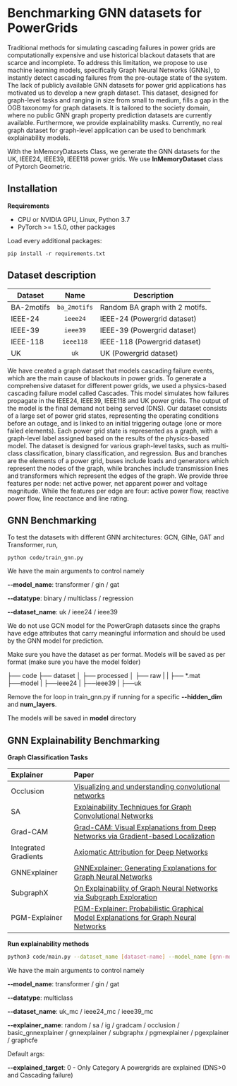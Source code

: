 # Benchmarking GNN datasets for PowerGrids

Traditional methods for simulating cascading failures in power grids are computationally expensive and use historical blackout datasets that are scarce and incomplete. To address this limitation, we propose to use machine learning models, specifically Graph Neural Networks (GNNs), to instantly detect cascading failures from the pre-outage state of the system. The lack of publicly available GNN datasets for power grid applications has motivated us to develop a new graph dataset. This dataset, designed for graph-level tasks and ranging in size from small to medium, fills a gap in the OGB taxonomy for graph datasets. It is tailored to the society domain, where no public GNN graph property prediction datasets are currently available. Furthermore, we provide explainability masks. Currently, no real graph dataset for graph-level application can be used to benchmark explainability models.

With the InMemoryDatasets Class, we generate the GNN datasets for the UK, IEEE24, IEEE39, IEEE118 power grids. We use **InMemoryDataset** class of Pytorch Geometric.

## Installation

**Requirements**

- CPU or NVIDIA GPU, Linux, Python 3.7
- PyTorch >= 1.5.0, other packages

Load every additional packages:

```
pip install -r requirements.txt
```

## Dataset description

| Dataset    |     Name     | Description                    |
| ---------- | :----------: | ------------------------------ |
| BA-2motifs | `ba_2motifs` | Random BA graph with 2 motifs. |
| IEEE-24    |   `ieee24`   | IEEE-24 (Powergrid dataset)    |
| IEEE-39    |   `ieee39`   | IEEE-39 (Powergrid dataset)    |
| IEEE-118   |  `ieee118`   | IEEE-118 (Powergrid dataset)   |
| UK         |     `uk`     | UK (Powergrid dataset)         |

We have created a graph dataset that models cascading failure events, which are the main cause of blackouts in power grids. To generate a comprehensive dataset for different power grids, we used a physics-based cascading failure model called Cascades. This model simulates how failures propagate in the IEEE24, IEEE39, IEEE118 and UK power grids. The output of the model is the final demand not being served (DNS). Our dataset consists of a large set of power grid states, representing the operating conditions before an outage, and is linked to an initial triggering outage (one or more failed elements). Each power grid state is represented as a graph, with a graph-level label assigned based on the results of the physics-based model. The dataset is designed for various graph-level tasks, such as multi-class classification, binary classification, and regression. Bus and branches are the elements of a power grid, buses include loads and generators which represent the nodes of the graph, while branches include transmission lines and transformers which represent the edges of the graph. We provide three features per node: net active power, net apparent power and voltage magnitude. While the features per edge are four: active power flow, reactive power flow, line reactance and line rating.

## GNN Benchmarking

To test the datasets with different GNN architectures: GCN, GINe, GAT and Transformer, run,

```
python code/train_gnn.py
```

We have the main arguments to control namely

**--model_name**: transformer / gin / gat

**--datatype**: binary / multiclass / regression

**--dataset_name**: uk / ieee24 / ieee39

We do not use GCN model for the PowerGraph datasets since the graphs have edge attributes that carry meaningful information and should be used by the GNN model for prediction.

Make sure you have the dataset as per format. Models will be saved as per format (make sure you have the model folder)

├── code
├── dataset
│ ├── processed
│ ├── raw
| | ├── \*.mat
├──model
| ├──ieee24
| ├──ieee39
| ├──uk

Remove the for loop in train_gnn.py if running for a specific **--hidden_dim** and **num_layers**.

The models will be saved in **model** directory

## GNN Explainability Benchmarking

**Graph Classification Tasks**

| Explainer            | Paper                                                                                                                       |
| :------------------- | :-------------------------------------------------------------------------------------------------------------------------- |
| Occlusion            | [Visualizing and understanding convolutional networks](https://arxiv.org/pdf/1311.2901.pdf)                                 |
| SA                   | [Explainability Techniques for Graph Convolutional Networks](https://arxiv.org/pdf/1905.13686.pdf)                          |
| Grad-CAM             | [Grad-CAM: Visual Explanations from Deep Networks via Gradient-based Localization](https://arxiv.org/pdf/1610.02391.pdf)    |
| Integrated Gradients | [Axiomatic Attribution for Deep Networks](https://arxiv.org/pdf/1703.01365.pdf)                                             |
| GNNExplainer         | [GNNExplainer: Generating Explanations for Graph Neural Networks](https://arxiv.org/pdf/1903.03894.pdf)                     |
| SubgraphX            | [On Explainability of Graph Neural Networks via Subgraph Exploration](https://arxiv.org/pdf/2102.05152.pdf)                 |
| PGM-Explainer        | [PGM-Explainer: Probabilistic Graphical Model Explanations for Graph Neural Networks](https://arxiv.org/pdf/2010.05788.pdf) |

**Run explainability methods**

```bash
python3 code/main.py --dataset_name [dataset-name] --model_name [gnn-model] --explainer_name [explainer-name]
```

We have the main arguments to control namely

**--model_name**: transformer / gin / gat

**--datatype**: multiclass

**--dataset_name**: uk_mc / ieee24_mc / ieee39_mc

**--explainer_name**: random / sa / ig / gradcam / occlusion / basic_gnnexplainer / gnnexplainer / subgraphx / pgmexplainer / pgexplainer / graphcfe

Default args:

**--explained_target**: 0 - Only Category A powergrids are explained (DNS>0 and Cascading failure)
